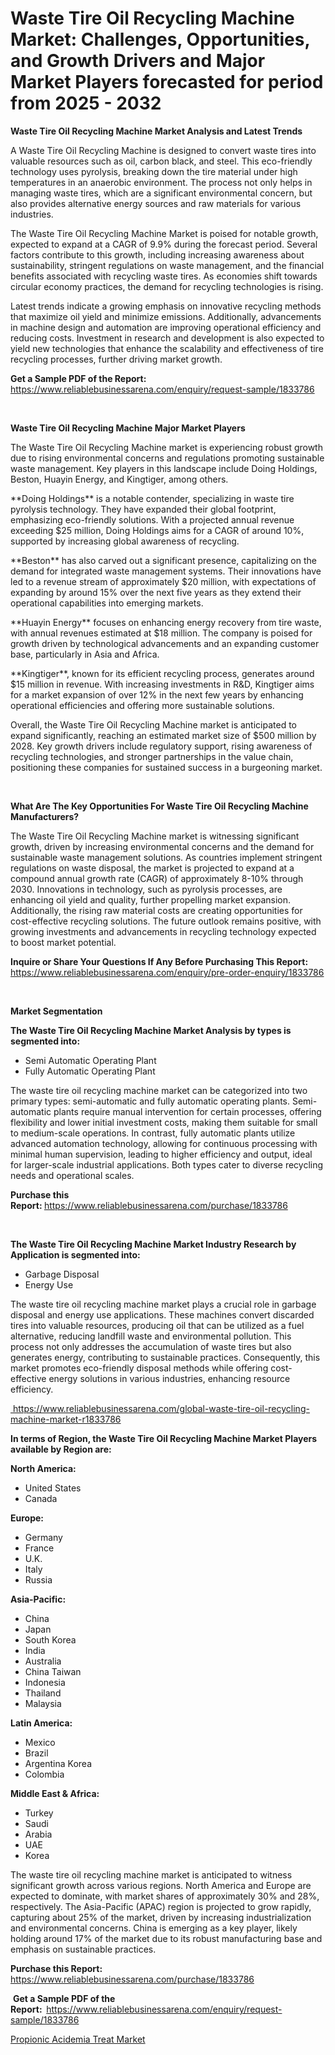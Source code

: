 <p><h1>Waste Tire Oil Recycling Machine Market: Challenges, Opportunities, and Growth Drivers and Major Market Players forecasted for period from 2025 - 2032</h1></p><p><strong>Waste Tire Oil Recycling Machine Market Analysis and Latest Trends</strong></p>
<p><p>A Waste Tire Oil Recycling Machine is designed to convert waste tires into valuable resources such as oil, carbon black, and steel. This eco-friendly technology uses pyrolysis, breaking down the tire material under high temperatures in an anaerobic environment. The process not only helps in managing waste tires, which are a significant environmental concern, but also provides alternative energy sources and raw materials for various industries.</p><p>The Waste Tire Oil Recycling Machine Market is poised for notable growth, expected to expand at a CAGR of 9.9% during the forecast period. Several factors contribute to this growth, including increasing awareness about sustainability, stringent regulations on waste management, and the financial benefits associated with recycling waste tires. As economies shift towards circular economy practices, the demand for recycling technologies is rising.</p><p>Latest trends indicate a growing emphasis on innovative recycling methods that maximize oil yield and minimize emissions. Additionally, advancements in machine design and automation are improving operational efficiency and reducing costs. Investment in research and development is also expected to yield new technologies that enhance the scalability and effectiveness of tire recycling processes, further driving market growth.</p></p>
<p><strong>Get a Sample PDF of the Report:&nbsp;</strong> <a href="https://www.reliablebusinessarena.com/enquiry/request-sample/1833786?utm_campaign=1941&utm_medium=2&utm_source=Github&utm_content=ia&utm_term=01012025&utm_id=waste-tire-oil-recycling-machine">https://www.reliablebusinessarena.com/enquiry/request-sample/1833786</a></p>
<p>&nbsp;</p>
<p><strong>Waste Tire Oil Recycling Machine Major Market Players</strong></p>
<p><p>The Waste Tire Oil Recycling Machine market is experiencing robust growth due to rising environmental concerns and regulations promoting sustainable waste management. Key players in this landscape include Doing Holdings, Beston, Huayin Energy, and Kingtiger, among others. </p><p>**Doing Holdings** is a notable contender, specializing in waste tire pyrolysis technology. They have expanded their global footprint, emphasizing eco-friendly solutions. With a projected annual revenue exceeding $25 million, Doing Holdings aims for a CAGR of around 10%, supported by increasing global awareness of recycling.</p><p>**Beston** has also carved out a significant presence, capitalizing on the demand for integrated waste management systems. Their innovations have led to a revenue stream of approximately $20 million, with expectations of expanding by around 15% over the next five years as they extend their operational capabilities into emerging markets.</p><p>**Huayin Energy** focuses on enhancing energy recovery from tire waste, with annual revenues estimated at $18 million. The company is poised for growth driven by technological advancements and an expanding customer base, particularly in Asia and Africa. </p><p>**Kingtiger**, known for its efficient recycling process, generates around $15 million in revenue. With increasing investments in R&D, Kingtiger aims for a market expansion of over 12% in the next few years by enhancing operational efficiencies and offering more sustainable solutions.</p><p>Overall, the Waste Tire Oil Recycling Machine market is anticipated to expand significantly, reaching an estimated market size of $500 million by 2028. Key growth drivers include regulatory support, rising awareness of recycling technologies, and stronger partnerships in the value chain, positioning these companies for sustained success in a burgeoning market.</p></p>
<p>&nbsp;</p>
<p><strong>What Are The Key Opportunities For Waste Tire Oil Recycling Machine Manufacturers?</strong></p>
<p><p>The Waste Tire Oil Recycling Machine market is witnessing significant growth, driven by increasing environmental concerns and the demand for sustainable waste management solutions. As countries implement stringent regulations on waste disposal, the market is projected to expand at a compound annual growth rate (CAGR) of approximately 8-10% through 2030. Innovations in technology, such as pyrolysis processes, are enhancing oil yield and quality, further propelling market expansion. Additionally, the rising raw material costs are creating opportunities for cost-effective recycling solutions. The future outlook remains positive, with growing investments and advancements in recycling technology expected to boost market potential.</p></p>
<p><strong>Inquire or Share Your Questions If Any Before Purchasing This Report:</strong> <a href="https://www.reliablebusinessarena.com/enquiry/pre-order-enquiry/1833786?utm_campaign=1941&utm_medium=2&utm_source=Github&utm_content=ia&utm_term=01012025&utm_id=waste-tire-oil-recycling-machine">https://www.reliablebusinessarena.com/enquiry/pre-order-enquiry/1833786</a></p>
<p>&nbsp;</p>
<p><strong>Market Segmentation</strong></p>
<p><strong>The Waste Tire Oil Recycling Machine Market Analysis by types is segmented into:</strong></p>
<p><ul><li>Semi Automatic Operating Plant</li><li>Fully Automatic Operating Plant</li></ul></p>
<p><p>The waste tire oil recycling machine market can be categorized into two primary types: semi-automatic and fully automatic operating plants. Semi-automatic plants require manual intervention for certain processes, offering flexibility and lower initial investment costs, making them suitable for small to medium-scale operations. In contrast, fully automatic plants utilize advanced automation technology, allowing for continuous processing with minimal human supervision, leading to higher efficiency and output, ideal for larger-scale industrial applications. Both types cater to diverse recycling needs and operational scales.</p></p>
<p><strong>Purchase this Report:&nbsp;</strong><a href="https://www.reliablebusinessarena.com/purchase/1833786?utm_campaign=1941&utm_medium=2&utm_source=Github&utm_content=ia&utm_term=01012025&utm_id=waste-tire-oil-recycling-machine">https://www.reliablebusinessarena.com/purchase/1833786</a></p>
<p>&nbsp;</p>
<p><strong>The Waste Tire Oil Recycling Machine Market Industry Research by Application is segmented into:</strong></p>
<p><ul><li>Garbage Disposal</li><li>Energy Use</li></ul></p>
<p><p>The waste tire oil recycling machine market plays a crucial role in garbage disposal and energy use applications. These machines convert discarded tires into valuable resources, producing oil that can be utilized as a fuel alternative, reducing landfill waste and environmental pollution. This process not only addresses the accumulation of waste tires but also generates energy, contributing to sustainable practices. Consequently, this market promotes eco-friendly disposal methods while offering cost-effective energy solutions in various industries, enhancing resource efficiency.</p></p>
<p><a href="https://www.reliablebusinessarena.com/global-waste-tire-oil-recycling-machine-market-r1833786?utm_campaign=1941&utm_medium=2&utm_source=Github&utm_content=ia&utm_term=01012025&utm_id=waste-tire-oil-recycling-machine">&nbsp;https://www.reliablebusinessarena.com/global-waste-tire-oil-recycling-machine-market-r1833786</a></p>
<p><strong>In terms of Region, the Waste Tire Oil Recycling Machine Market Players available by Region are:</strong></p>
<p>
    <p> <strong> North America: </strong>
        <ul>
            <li>United States</li>
            <li>Canada</li>
        </ul>
        </p> 
    <p> <strong> Europe: </strong>
        <ul>
            <li>Germany</li>
            <li>France</li>
            <li>U.K.</li>
            <li>Italy</li>
            <li>Russia</li>
        </ul>
        </p> 
    <p> <strong> Asia-Pacific: </strong>
        <ul>
            <li>China</li>
            <li>Japan</li>
            <li>South Korea</li>
            <li>India</li>
            <li>Australia</li>
            <li>China Taiwan</li>
            <li>Indonesia</li>
            <li>Thailand</li>
            <li>Malaysia</li>
        </ul>
        </p> 
    <p> <strong> Latin America: </strong>
        <ul>
            <li>Mexico</li>
            <li>Brazil</li>
            <li>Argentina Korea</li>
            <li>Colombia</li>
        </ul>
        </p> 
    <p> <strong> Middle East & Africa: </strong>
        <ul>
            <li>Turkey</li>
            <li>Saudi</li>
            <li>Arabia</li>
            <li>UAE</li>
            <li>Korea</li>
        </ul>
    </p>
    </p>
<p><p>The waste tire oil recycling machine market is anticipated to witness significant growth across various regions. North America and Europe are expected to dominate, with market shares of approximately 30% and 28%, respectively. The Asia-Pacific (APAC) region is projected to grow rapidly, capturing about 25% of the market, driven by increasing industrialization and environmental concerns. China is emerging as a key player, likely holding around 17% of the market due to its robust manufacturing base and emphasis on sustainable practices.</p></p>
<p><strong>Purchase this Report: </strong><a href="https://www.reliablebusinessarena.com/purchase/1833786?utm_campaign=1941&utm_medium=2&utm_source=Github&utm_content=ia&utm_term=01012025&utm_id=waste-tire-oil-recycling-machine">https://www.reliablebusinessarena.com/purchase/1833786</a></p>
<p>&nbsp;<strong>Get a Sample PDF of the Report:&nbsp;&nbsp;</strong><a href="https://www.reliablebusinessarena.com/enquiry/request-sample/1833786?utm_campaign=1941&utm_medium=2&utm_source=Github&utm_content=ia&utm_term=01012025&utm_id=waste-tire-oil-recycling-machine">https://www.reliablebusinessarena.com/enquiry/request-sample/1833786</a></p>
<p><strong></strong></p>
<p><p><a href="https://github.com/mahnoor2003/Market-Research-Report-List-6/blob/main/propionic-acidemia-treat-market.md?utm_campaign=1941&utm_medium=2&utm_source=Github&utm_content=ia&utm_term=01012025&utm_id=waste-tire-oil-recycling-machine">Propionic Acidemia Treat Market</a></p></p>
